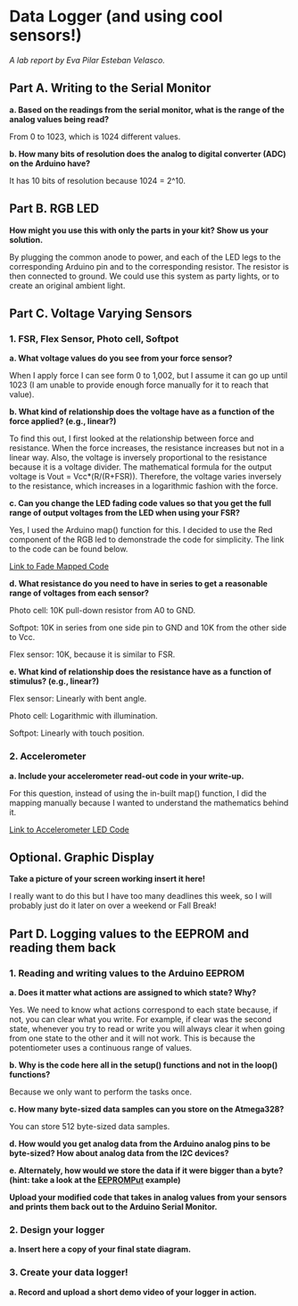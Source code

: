 # Data Logger (and using cool sensors!)

*A lab report by Eva Pilar Esteban Velasco.*

## Part A.  Writing to the Serial Monitor
 
**a. Based on the readings from the serial monitor, what is the range of the analog values being read?**

From 0 to 1023, which is 1024 different values.
 
**b. How many bits of resolution does the analog to digital converter (ADC) on the Arduino have?**

It has 10 bits of resolution because 1024 = 2^10.

## Part B. RGB LED

**How might you use this with only the parts in your kit? Show us your solution.**

By plugging the common anode to power, and each of the LED legs to the corresponding Arduino pin and to the corresponding resistor. The resistor is then connected to ground. We could use this system as party lights, or to create an original ambient light.

## Part C. Voltage Varying Sensors 
 
### 1. FSR, Flex Sensor, Photo cell, Softpot

**a. What voltage values do you see from your force sensor?**

 When I apply force I can see form 0 to 1,002, but I assume it can go up until 1023 (I am unable to provide enough force manually for it to reach that value).

**b. What kind of relationship does the voltage have as a function of the force applied? (e.g., linear?)**

To find this out, I first looked at the relationship between force and resistance. When the force increases, the resistance increases but not in a linear way. Also, the voltage is inversely proportional to the resistance because it is a voltage divider. The mathematical formula for the output voltage is Vout = Vcc*(R/(R+FSR)). Therefore, the voltage varies inversely to the resistance, which increases in a logarithmic fashion with the force.

**c. Can you change the LED fading code values so that you get the full range of output voltages from the LED when using your FSR?**

Yes, I used the Arduino map() function for this. I decided to use the Red component of the RGB led to demonstrade the code for simplicity. The link to the code can be found below.

[Link to Fade Mapped Code](//github.com/evaesteban/IDD-Fa19-Lab3/blob/master/Fade_Map.ino)

**d. What resistance do you need to have in series to get a reasonable range of voltages from each sensor?**

Photo cell: 10K pull-down resistor from A0 to GND.

Softpot: 10K in series from one side pin to GND and 10K from the other side to Vcc.

Flex sensor: 10K, because it is similar to FSR.

**e. What kind of relationship does the resistance have as a function of stimulus? (e.g., linear?)**

Flex sensor: Linearly with bent angle.

Photo cell: Logarithmic with illumination.

Softpot: Linearly with touch position.

### 2. Accelerometer
 
**a. Include your accelerometer read-out code in your write-up.**

For this question, instead of using the in-built map() function, I did the mapping manually because I wanted to understand the mathematics behind it. 

[Link to Accelerometer LED Code](//github.com/evaesteban/IDD-Fa19-Lab3/blob/master/LCD_Accel.ino)

## Optional. Graphic Display

**Take a picture of your screen working insert it here!**

I really want to do this but I have too many deadlines this week, so I will probably just do it later on over a weekend or Fall Break!

## Part D. Logging values to the EEPROM and reading them back
 
### 1. Reading and writing values to the Arduino EEPROM

**a. Does it matter what actions are assigned to which state? Why?**

Yes. We need to know what actions correspond to each state because, if not, you can clear what you write. For example, if clear was the second state, whenever you try to read or write you will always clear it when going from one state to the other and it will not work. This is because the potentiometer uses a continuous range of values.

**b. Why is the code here all in the setup() functions and not in the loop() functions?**

Because we only want to perform the tasks once.

**c. How many byte-sized data samples can you store on the Atmega328?**

 You can store 512 byte-sized data samples.

**d. How would you get analog data from the Arduino analog pins to be byte-sized? How about analog data from the I2C devices?**



**e. Alternately, how would we store the data if it were bigger than a byte? (hint: take a look at the [EEPROMPut](https://www.arduino.cc/en/Reference/EEPROMPut) example)**

**Upload your modified code that takes in analog values from your sensors and prints them back out to the Arduino Serial Monitor.**

### 2. Design your logger
 
**a. Insert here a copy of your final state diagram.**

### 3. Create your data logger!
 
**a. Record and upload a short demo video of your logger in action.**
